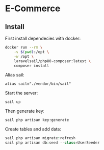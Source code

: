 # E-Commerce

## Install

First install dependecies with docker:

```sh
docker run --rm \
    -v $(pwd):/opt \
    -w /opt \
    laravelsail/php80-composer:latest \
    composer install
```

Alias sail:

`alias sail="./vendor/bin/sail"`

Start the server:

`sail up`

Then generate key:

`sail php artisan key:generate`

Create tables and add data:

```php
sail php artisan migrate:refresh
sail php artisan db:seed --class=UserSeeder
```
